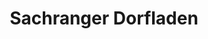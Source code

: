 ---
title: "Sachranger Dorfladen"
url: /aschau-im-chiemgau/sachranger-dorfladen/
shop: Lebensmittel
---